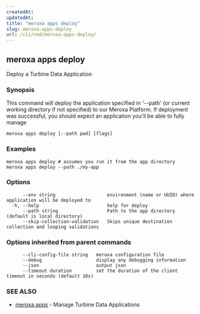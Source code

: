 ```yaml
---
createdAt: 
updatedAt: 
title: "meroxa apps deploy"
slug: meroxa-apps-deploy
url: /cli/cmd/meroxa-apps-deploy/
---
```

## meroxa apps deploy

Deploy a Turbine Data Application

### Synopsis

This command will deploy the application specified in '--path'
(or current working directory if not specified) to our Meroxa Platform.
If deployment was successful, you should expect an application you'll be able to fully manage


```
meroxa apps deploy [--path pwd] [flags]
```

### Examples

```
meroxa apps deploy # assumes you run it from the app directory
meroxa apps deploy --path ./my-app

```

### Options

```
      --env string                   environment (name or UUID) where application will be deployed to
  -h, --help                         help for deploy
      --path string                  Path to the app directory (default is local directory)
      --skip-collection-validation   Skips unique destination collection and looping validations
```

### Options inherited from parent commands

```
      --cli-config-file string   meroxa configuration file
      --debug                    display any debugging information
      --json                     output json
      --timeout duration         set the duration of the client timeout in seconds (default 10s)
```

### SEE ALSO

* [meroxa apps](/cli/cmd/meroxa-apps/)	 - Manage Turbine Data Applications

